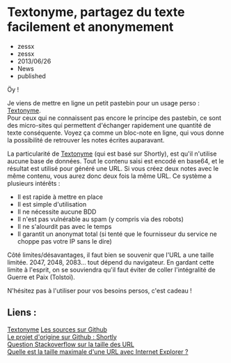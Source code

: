 # Textonyme, partagez du texte facilement et anonymement
- zessx
- zessx
- 2013/06/26
- News
- published

Öy !

Je viens de mettre en ligne un petit pastebin pour un usage perso : [Textonyme](http://text.ony.me).   
Pour ceux qui ne connaissent pas encore le principe des pastebin, ce sont des micro-sites qui permettent d'échanger rapidement une quantité de texte conséquente. Voyez ça comme un bloc-note en ligne, qui vous donne la possibilité de retrouver les notes écrites auparavant.

La particularité de [Textonyme](http://text.ony.me) (qui est basé sur Shortly), est qu'il n'utilise aucune base de données. Tout le contenu saisi est encodé en base64, et le résultat est utilisé pour généré une URL. Si vous créez deux notes avec le même contenu, vous aurez donc deux fois la même URL.
Ce système a plusieurs intérêts :

* Il est rapide à mettre en place
* Il est simple d'utilisation
* Il ne nécessite aucune BDD
* Il n'est pas vulnérable au spam (y compris via des robots)
* Il ne s'alourdit pas avec le temps
* Il garantit un anonymat total (si tenté que le fournisseur du service ne choppe pas votre IP sans le dire)

Côté limites/désavantages, il faut bien se souvenir que l'URL a une taille limitée. 2047, 2048, 2083... tout dépend du navigateur. En gardant cette limite à l'esprit, on se souviendra qu'il faut éviter de coller l'intégralité de Guerre et Paix (Tolstoï). 

N'hésitez pas à l'utiliser pour vos besoins persos, c'est cadeau !

## Liens :
[Textonyme](http://text.ony.me)
[Les sources sur Github](https://github.com/zessx/shortly)   
[Le projet d'origine sur Github : Shortly](https://github.com/lucaspiller/shortly)   
[Question Stackoverflow sur la taille des URL](http://stackoverflow.com/questions/417142/what-is-the-maximum-length-of-a-url-in-different-browsers)   
[Quelle est la taille maximale d'une URL avec Internet Explorer ?](http://support.microsoft.com/kb/208427/fr)   